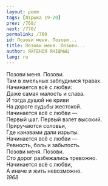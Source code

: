 ```yaml
---
layout: poem
tags: [Лірыка 19-20]
prev: /768/
next: /770/
permalink: /769
id: Позови меня. Позови...
title: Позови меня. Позови...
author: ЯЎГЕНІЯ ЯНІШЧЫЦ
lang: ru
---
```



Позови меня. Позови.  
Там в хмельных заблудимся травах.  
Начинается всё с любви:  
Даже самая малость и слава.  
И тогда душой не криви  
На дороге судьбы жестокой.  
Начинается всё с любви —  
Первый шаг. Первый взлет высокий.  
Приручаются соловьи,  
Где канавами дали изрыты.  
Начинается всё с любви —  
Ревность, боль и забытость.  
Позови меня. Позови.  
Сто дорог разбежались тревожно.  
Начинается всё с любви,  
А иначе и жить невозможно.  
*1968*  
